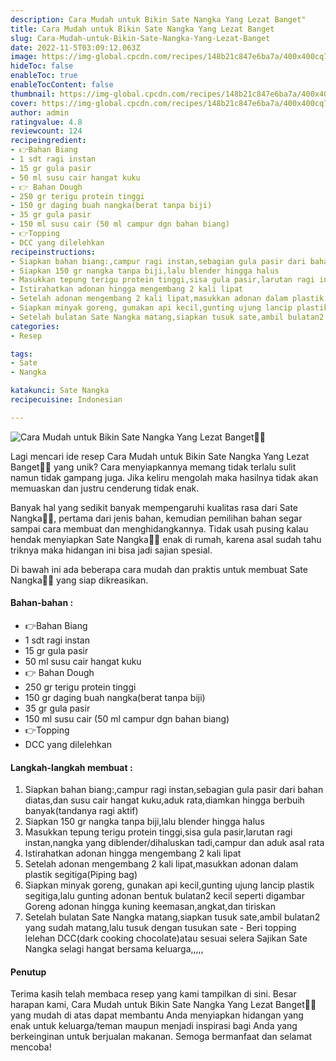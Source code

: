 ```yaml
---
description: Cara Mudah untuk Bikin Sate Nangka Yang Lezat Banget"
title: Cara Mudah untuk Bikin Sate Nangka Yang Lezat Banget
slug: Cara-Mudah-untuk-Bikin-Sate-Nangka-Yang-Lezat-Banget
date: 2022-11-5T03:09:12.063Z
image: https://img-global.cpcdn.com/recipes/148b21c847e6ba7a/400x400cq70/photo.jpg
hideToc: false
enableToc: true
enableTocContent: false
thumbnail: https://img-global.cpcdn.com/recipes/148b21c847e6ba7a/400x400cq70/photo.jpg
cover: https://img-global.cpcdn.com/recipes/148b21c847e6ba7a/400x400cq70/photo.jpg
author: admin
ratingvalue: 4.8
reviewcount: 124
recipeingredient:
- 👉Bahan Biang
- 1 sdt ragi instan
- 15 gr gula pasir
- 50 ml susu cair hangat kuku
- 👉 Bahan Dough
- 250 gr terigu protein tinggi
- 150 gr daging buah nangka(berat tanpa biji)
- 35 gr gula pasir
- 150 ml susu cair (50 ml campur dgn bahan biang)
- 👉Topping
- DCC yang dilelehkan
recipeinstructions:
- Siapkan bahan biang:,campur ragi instan,sebagian gula pasir dari bahan diatas,dan susu cair hangat kuku,aduk rata,diamkan hingga berbuih banyak(tandanya ragi aktif)
- Siapkan 150 gr nangka tanpa biji,lalu blender hingga halus
- Masukkan tepung terigu protein tinggi,sisa gula pasir,larutan ragi instan,nangka yang diblender/dihaluskan tadi,campur dan aduk asal rata
- Istirahatkan adonan hingga mengembang 2 kali lipat
- Setelah adonan mengembang 2 kali lipat,masukkan adonan dalam plastik segitiga(Piping bag)
- Siapkan minyak goreng, gunakan api kecil,gunting ujung lancip plastik segitiga,lalu gunting adonan bentuk bulatan2 kecil seperti digambar Goreng adonan hingga kuning keemasan,angkat,dan tiriskan
- Setelah bulatan Sate Nangka matang,siapkan tusuk sate,ambil bulatan2 yang sudah matang,lalu tusuk dengan tusukan sate - Beri topping lelehan DCC(dark cooking chocolate)atau sesuai selera Sajikan Sate Nangka selagi hangat bersama keluarga,,,,,
categories:
- Resep

tags:
- Sate
- Nangka

katakunci: Sate Nangka
recipecuisine: Indonesian

---
```


![Cara Mudah untuk Bikin Sate Nangka Yang Lezat Banget👩‍🍳](https://img-global.cpcdn.com/recipes/148b21c847e6ba7a/400x400cq70/photo.jpg)

Lagi mencari ide resep Cara Mudah untuk Bikin Sate Nangka Yang Lezat Banget👩‍🍳 yang unik? Cara menyiapkannya memang tidak terlalu sulit namun tidak gampang juga. Jika keliru mengolah maka hasilnya tidak akan memuaskan dan justru cenderung tidak enak.

Banyak hal yang sedikit banyak mempengaruhi kualitas rasa dari Sate Nangka👩‍🍳, pertama dari jenis bahan, kemudian pemilihan bahan segar sampai cara membuat dan menghidangkannya. Tidak usah pusing kalau hendak menyiapkan Sate Nangka👩‍🍳 enak di rumah, karena asal sudah tahu triknya maka hidangan ini bisa jadi sajian spesial.

Di bawah ini ada beberapa cara mudah dan praktis untuk membuat Sate Nangka👩‍🍳 yang siap dikreasikan.

<!--inarticleads1-->

#### Bahan-bahan :

- 👉Bahan Biang
- 1 sdt ragi instan
- 15 gr gula pasir
- 50 ml susu cair hangat kuku
- 👉 Bahan Dough
- 250 gr terigu protein tinggi
- 150 gr daging buah nangka(berat tanpa biji)
- 35 gr gula pasir
- 150 ml susu cair (50 ml campur dgn bahan biang)
- 👉Topping
- DCC yang dilelehkan

<!--inarticleads2-->

#### Langkah-langkah membuat :

1. Siapkan bahan biang:,campur ragi instan,sebagian gula pasir dari bahan diatas,dan susu cair hangat kuku,aduk rata,diamkan hingga berbuih banyak(tandanya ragi aktif)
1. Siapkan 150 gr nangka tanpa biji,lalu blender hingga halus
1. Masukkan tepung terigu protein tinggi,sisa gula pasir,larutan ragi instan,nangka yang diblender/dihaluskan tadi,campur dan aduk asal rata
1. Istirahatkan adonan hingga mengembang 2 kali lipat
1. Setelah adonan mengembang 2 kali lipat,masukkan adonan dalam plastik segitiga(Piping bag)
1. Siapkan minyak goreng, gunakan api kecil,gunting ujung lancip plastik segitiga,lalu gunting adonan bentuk bulatan2 kecil seperti digambar Goreng adonan hingga kuning keemasan,angkat,dan tiriskan
1. Setelah bulatan Sate Nangka matang,siapkan tusuk sate,ambil bulatan2 yang sudah matang,lalu tusuk dengan tusukan sate - Beri topping lelehan DCC(dark cooking chocolate)atau sesuai selera Sajikan Sate Nangka selagi hangat bersama keluarga,,,,,

#### Penutup

Terima kasih telah membaca resep yang kami tampilkan di sini. Besar harapan kami, Cara Mudah untuk Bikin Sate Nangka Yang Lezat Banget👩‍🍳 yang mudah di atas dapat membantu Anda menyiapkan hidangan yang enak untuk keluarga/teman maupun menjadi inspirasi bagi Anda yang berkeinginan untuk berjualan makanan. Semoga bermanfaat dan selamat mencoba!